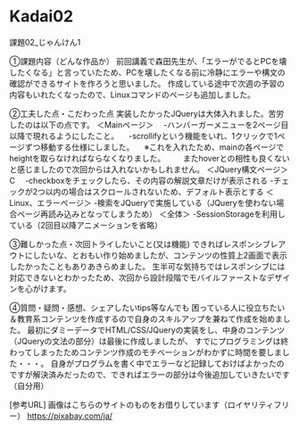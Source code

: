 # Kadai02
課題02_じゃんけん1

①課題内容（どんな作品か）
前回講義で森田先生が、「エラーがでるとPCを壊したくなる」と言っていたため、PCを壊したくなる前に冷静にエラーや構文の確認ができるサイトを作ろうと思いました。
作成している途中で次週の予習の内容もいれたくなったので、Linuxコマンドのページも追加しました。

②工夫した点・こだわった点
実装したかったJQueryは大体入れました。苦労したのは以下の点です。
＜Mainページ＞
　-ハンバーガーメニューを2ページ目以降で現れるようにしたこと。
　-scrollifyという機能をいれ、1クリックで1ページずつ移動する仕様にしました。
 　※これを入れたため、mainの各ページでheightを取らなければならなくなりました。
  　　またhoverとの相性も良くないと感じましたので次回からは入れないかもしれません。
＜JQuery構文ページ＞C
　-checkboxをチェックしたら、その内容の解説文章だけが表示される
  -チェックが2つ以内の場合はスクロールされないため、デフォルト表示とする
＜Linux、エラーページ＞
  -検索をJQueryで実施している（JQueryを使わない場合ページ再読み込みとなってしまうため）
＜全体＞
  -SessionStorageを利用している（2回目以降アニメーションを省略）

③難しかった点・次回トライしたいこと(又は機能)
できればレスポンシブレアウトにしたいな、とおもい作り始めましたが、コンテンツの性質上2画面で表示したかったこともありあきらめました。
生半可な気持ちではレスポンシブには対応できないとわかったため、次回から設計段階でモバイルファーストなデザインを心がけます。

④質問・疑問・感想、シェアしたいtips等なんでも
困っている人に役立ちたい＆教育系コンテンツを作成するので自身のスキルアップを兼ねて作成を始めました。
最初にダミーデータでHTML/CSS/JQueryの実装をし、中身のコンテンツ（JQueryの文法の部分）は最後に作成しましたが、
すでにプログラミングは終わってしまったためコンテンツ作成のモチベーションがわかずに時間を要しました・・・。
自身がプログラムを書く中でエラーなど記録しておけばよかったのですが解決済みだったので、できればエラーの部分は今後追加していきたいです（自分用）

[参考URL]
画像はこちらのサイトのものをお借りしています（ロイヤリティフリー）
https://pixabay.com/ja/
